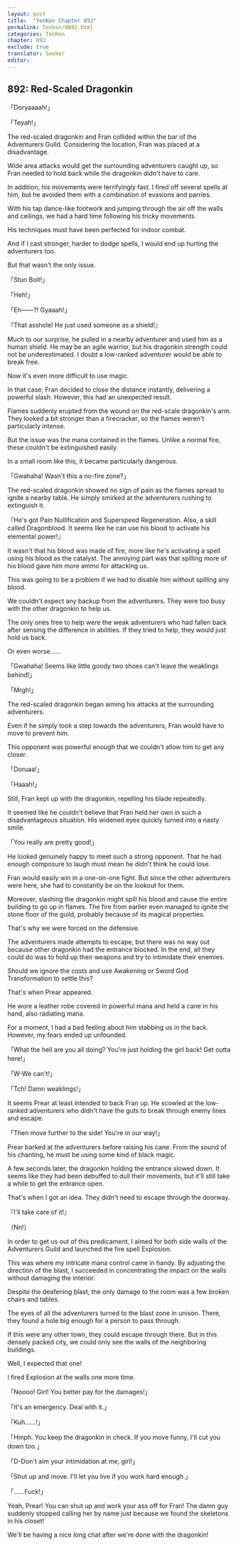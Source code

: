 ```yaml
---
layout: post
title:  "TenKen Chapter 892"
permalink: Tenken/0892.html
categories: TenKen
chapter: 892
exclude: true
translator: Seeker
editor: 
---
```

<h2>892: Red-Scaled Dragonkin</h2>

「Doryaaaah!」

「Teyah!」

 The red-scaled dragonkin and Fran collided within the bar of the Adventurers Guild. Considering the location, Fran was placed at a disadvantage.

 Wide area attacks would get the surrounding adventurers caught up, so Fran needed to hold back while the dragonkin didn't have to care. 

 In addition, his movements were terrifyingly fast. I fired off several spells at him, but he avoided them with a combination of evasions and parries.

 With his tap dance-like footwork and jumping through the air off the walls and ceilings, we had a hard time following his tricky movements.

 His techniques must have been perfected for indoor combat.

 And if I cast stronger, harder to dodge spells, I would end up hurting the adventurers too.

 But that wasn't the only issue.

「Stun Bolt!」

「Heh!」

「Eh――?! Gyaaah!」

『That asshole! He just used someone as a shield!』

 Much to our surprise, he pulled in a nearby adventurer and used him as a human shield. He may be an agile warrior, but his dragonkin strength could not be underestimated. I doubt a low-ranked adventurer would be able to break free.

 Now it's even more difficult to use magic.

 In that case, Fran decided to close the distance instantly, delivering a powerful slash. However, this had an unexpected result.

 Flames suddenly erupted from the wound on the red-scale dragonkin's arm. They looked a bit stronger than a firecracker, so the flames weren't particularly intense. 

 But the issue was the mana contained in the flames. Unlike a normal fire, these couldn't be extinguished easily.

 In a small room like this, it became particularly dangerous.

「Gwahaha! Wasn't this a no-fire zone?」

 The red-scaled dragonkin showed no sign of pain as the flames spread to ignite a nearby table. He simply smirked at the adventurers rushing to extinguish it.

『He's got Pain Nullification and Superspeed Regeneration. Also, a skill called Dragonblood. It seems like he can use his blood to activate his elemental power!』

 It wasn't that his blood was made of fire, more like he's activating a spell using his blood as the catalyst. The annoying part was that spilling more of his blood gave him more ammo for attacking us.

 This was going to be a problem if we had to disable him without spilling any blood.

 We couldn't expect any backup from the adventurers. They were too busy with the other dragonkin to help us.

 The only ones free to help were the weak adventurers who had fallen back after sensing the difference in abilities. If they tried to help, they would just hold us back.

 Or even worse……

「Gwahaha! Seems like little goody two shoes can't leave the weaklings behind!」

「Mrgh!」

 The red-scaled dragonkin began aiming his attacks at the surrounding adventurers.
 
 Even if he simply took a step towards the adventurers, Fran would have to move to prevent him.

 This opponent was powerful enough that we couldn't allow him to get any closer.

「Doruaa!」

「Haaah!」

 Still, Fran kept up with the dragonkin, repelling his blade repeatedly.

 It seemed like he couldn't believe that Fran held her own in such a disadvantageous situation. His widened eyes quickly turned into a nasty smile.
 
「You really are pretty good!」

 He looked genuinely happy to meet such a strong opponent. That he had enough composure to laugh must mean he didn't think he could lose.

 Fran would easily win in a one-on-one fight. But since the other adventurers were here, she had to constantly be on the lookout for them.

 Moreover, slashing the dragonkin might spill his blood and cause the entire building to go up in flames. The fire from earlier even managed to ignite the stone floor of the guild, probably because of its magical properties.

 That's why we were forced on the defensive.

 The adventurers made attempts to escape, but there was no way out because other dragonkin had the entrance blocked. In the end, all they could do was to hold up their weapons and try to intimidate their enemies.

 Should we ignore the costs and use Awakening or Sword God Transformation to settle this?

 That's when Prear appeared.

 He wore a leather robe covered in powerful mana and held a cane in his hand, also radiating mana.

 For a moment, I had a bad feeling about him stabbing us in the back. However, my fears ended up unfounded.

「What the hell are you all doing? You're just holding the girl back! Get outta here!」

「W-We can't!」

「Tch! Damn weaklings!」

 It seems Prear at least intended to back Fran up. He scowled at the low-ranked adventurers who didn't have the guts to break through enemy lines and escape.

「Then move further to the side! You're in our way!」

 Prear barked at the adventurers before raising his cane. From the sound of his chanting, he must be using some kind of black magic.

 A few seconds later, the dragonkin holding the entrance slowed down. It seems like they had been debuffed to dull their movements, but it'll still take a while to get the entrance open.

 That's when I got an idea. They didn't need to escape through the doorway.

『I'll take care of it!』

（Nn!）

 In order to get us out of this predicament, I aimed for both side walls of the Adventurers Guild and launched the fire spell Explosion.

 This was where my intricate mana control came in handy. By adjusting the direction of the blast, I succeeded in concentrating the impact on the walls without damaging the interior.

 Despite the deafening blast, the only damage to the room was a few broken chairs and tables.

 The eyes of all the adventurers turned to the blast zone in unison. There, they found a hole big enough for a person to pass through. 

 If this were any other town, they could escape through there. But in this densely packed city, we could only see the walls of the neighboring buildings.

 Well, I expected that one!

 I fired Explosion at the walls one more time.

「Noooo! Girl! You better pay for the damages!」

「It's an emergency. Deal with it.」

「Kuh……!」

「Hmph. You keep the dragonkin in check. If you move funny, I'll cut you down too.」

「D-Don't aim your intimidation at me, girl!」

「Shut up and move. I'll let you live if you work hard enough.」

「……Fuck!」

 Yeah, Prear! You can shut up and work your ass off for Fran! The damn guy suddenly stopped calling her by name just because we found the skeletons in his closet!

 We'll be having a nice long chat after we're done with the dragonkin!




